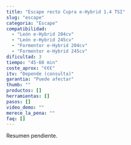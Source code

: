 ```yaml
---
title: "Escape recto Cupra e-Hybrid 1.4 TSI"
slug: "escape"
categoria: "Escape"
compatibilidad:
  - "León e-Hybrid 204cv"
  - "León e-Hybrid 245cv"
  - "Formentor e-Hybrid 204cv"
  - "Formentor e-Hybrid 245cv"
dificultad: 3
tiempo: "45-60 min"
coste_aprox: "€€€"
itv: "Depende (consulta)"
garantia: "Puede afectar"
thumb: ""
productos: []
herramientas: []
pasos: []
video_demo: ""
merece_la_pena: ""
faq: []
---
```

Resumen pendiente.
